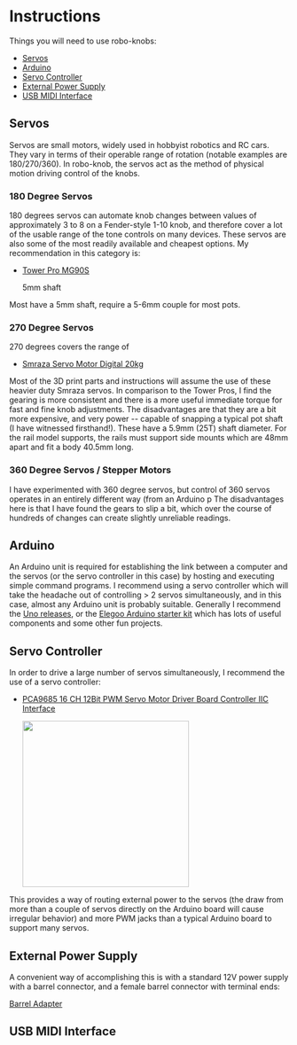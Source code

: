 # Instructions

Things you will need to use robo-knobs:
- [Servos](https://github.com/narad/robo-knob/blob/main/instructions/README.md#Servos)
- [Arduino](https://github.com/narad/robo-knob/blob/main/instructions/README.md#Arduino)
- [Servo Controller](https://github.com/narad/robo-knob/blob/main/instructions/README.md#Servo-Controller)
- [External Power Supply](https://github.com/narad/robo-knob/blob/main/instructions/README.md#external-power-supply)
- [USB MIDI Interface](https://github.com/narad/robo-knob/blob/main/instructions/README.md#usb-midi-interface)


## Servos

Servos are small motors, widely used in hobbyist robotics and RC cars.  They vary in terms of their operable range of rotation (notable examples are 180/270/360).  In robo-knob, the servos act as the method of physical motion driving control of the knobs.

### 180 Degree Servos

180 degrees servos can automate knob changes between values of approximately 3 to 8 on a Fender-style 1-10 knob, and therefore cover a lot of the usable range of the tone controls on many devices.  These servos are also some of the most readily available and cheapest options.  My recommendation in this category is:

- [Tower Pro MG90S](https://www.amazon.com/Maxmoral-Upgraded-Digital-Vehicle-Helicopter/dp/B07NV476P7)

  5mm shaft

Most have a 5mm shaft, require a 5-6mm couple for most pots.  

### 270 Degree Servos

270 degrees covers the range of 

- [Smraza Servo Motor Digital 20kg](https://www.amazon.co.jp/gp/product/B087D1LWB3/ref=ppx_yo_dt_b_asin_title_o07_s00?ie=UTF8&psc=1)

Most of the 3D print parts and instructions will assume the use of these heavier duty Smraza servos.  In comparison to the Tower Pros, I find the gearing is more consistent and there is a more useful immediate torque for fast and fine knob adjustments.  The disadvantages are that they are a bit more expensive, and very power -- capable of snapping a typical pot shaft (I have witnessed firsthand!).  These have a 5.9mm (25T) shaft diameter.  For the rail model supports, the rails must support side mounts which are 48mm apart and fit a body 40.5mm long.

### 360 Degree Servos / Stepper Motors

I have experimented with 360 degree servos, but control of 360 servos operates in an entirely different way (from an Arduino p
The disadvantages here is that I have found the gears to slip a bit, which over the course of hundreds of changes can create slightly unreliable readings.

## Arduino

An Arduino unit is required for establishing the link between a computer and the servos (or the servo controller in this case) by hosting and executing simple command programs.  I recommend using a servo controller which will take the headache out of controlling > 2 servos simultaneously, and in this case, almost any Arduino unit is probably suitable.  Generally I recommend the [Uno releases](https://www.amazon.com/Arduino-A000066-ARDUINO-UNO-R3/dp/B008GRTSV6), or the [Elegoo Arduino starter kit](https://www.amazon.com/ELEGOO-Project-Tutorial-Controller-Projects/dp/B01D8KOZF4) which has lots of useful components and some other fun projects.

## Servo Controller

In order to drive a large number of servos simultaneously, I recommend the use of a servo controller:

- [PCA9685 16 CH 12Bit PWM Servo Motor Driver Board Controller IIC Interface](https://www.amazon.com/PCA9685-Controller-Interface-Arduino-Raspberry/dp/B07WS5XY63/ref=sr_1_1?crid=IHNIMCMXC84U&dchild=1&keywords=Arduino%2BServo%2Bcontroller&qid=1634945202&qsid=136-7028351-8090601&sprefix=arduino%2Bservo%2Bcontroller%2Caps%2C154&sr=8-1&sres=B07WS5XY63%2CB07RMTN4NZ%2CB0797JK4RW%2CB014KTSMLA%2CB07BRS249H%2CB07VMDFTVR%2CB071WVJCSM%2CB01D1D0CX2%2CB01N91K6US%2CB07BGVVJJN%2CB0793PFGCY%2CB07B7JJQMF%2CB08Q3K92ZY%2CB07235MBM6%2CB00UET6VJ6%2CB01EWNUUUA%2CB00I4WMOGE%2CB011NJA38A%2CB073XY5NT1%2CB01D8KOZF4&th=1)
  
  <img src="https://m.media-amazon.com/images/I/61P3Fe0N5kL._AC_SL1001_.jpg" width="300">

This provides a way of routing external power to the servos (the draw from more than a couple of servos directly on the Arduino board will cause irregular behavior) and more PWM jacks than a typical Arduino board to support many servos.

## External Power Supply

A convenient way of accomplishing this is with a standard 12V power supply with a barrel connector, and a female barrel connector with terminal ends:

[Barrel Adapter](https://www.amazon.com/43x2pcs-Connectors-Security-Lighting-MILAPEAK/dp/B072BXB2Y8/ref=sr_1_19?crid=37V7P6BP98PKD&dchild=1&keywords=barrel+jack+to+terminal&qid=1634945471&qsid=136-7028351-8090601&sprefix=barrel+jack+to+terminal%2Caps%2C111&sr=8-19&sres=B076SXZK7M%2CB07LFRDSB7%2CB07JMY5XXT%2CB07C61434H%2CB015OCV5Y8%2CB07CWQPPTW%2CB01ER6QWAY%2CB01GPL8MVG%2CB019CXCHNS%2CB01J1WZENK%2CB01CJE0ZLI%2CB081WSVNFZ%2CB07XZ7Q2N7%2CB08PYWN3T7%2CB072BXB2Y8%2CB01MZ0FWSK)


## USB MIDI Interface
